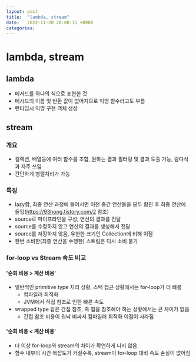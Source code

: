 ```yaml
---
layout: post
title:  "lambda, stream"
date:   2022-11-20 20:00:11 +0900
categories:
---
```

# lambda, stream
## lambda
- 메서드를 하나의 식으로 표현한 것
- 메시드의 이름 및 반환 값이 없어지므로 익명 함수라고도 부름
- 런타임시 익명 구현 객체 생성

## stream
### 개요
- 컬렉션, 배열등에 여러 함수를 조합, 원하는 결과 필터링 및 결과 도출 가능, 람다식과 자주 쓰임
- 간단하게 병렬처리가 가능

### 특징
- lazy함, 최종 연산 과정에 들어서면 이전 중간 연산들을 모두 합친 후 최종 연산에 돌입(https://93hong.tistory.com/2 참조)
- source로 파이프라인을 구성, 연산의 결과를 전달
- source를 수정하지 않고 연산의 결과를 생성해서 전달
- source를 저장하지 않음, 유한한 크기인 Collection에 비해 이점
- 한번 소비한(최종 연산을 수행한) 스트림은 다시 소비 불가

### for-loop vs Stream 속도 비교
#### '순회 비용 > 계산 비용'
- 일반적인 primitive type 처리 상황, 스택 접근 상황에서는 for-loop가 더 빠름
    - 컴파일러 최적화
    - JVM에서 직접 참조로 인한 빠른 속도 
- wrapped type 같은 간접 참조, 즉 힙을 참조해야 하는 상황에서는 큰 차이가 없음
    - 간접 참조 비용이 워낙 비싸서 컴파일러 최적화 이점이 사라짐

#### '순회 비용 < 계산 비용'
- 더 이상 for-loop와 stream의 차이가 확연하게 나지 않음
- 함수 내부의 시간 복잡도가 커질수록, stream이 for-loop 대비 속도 손실이 없어짐

